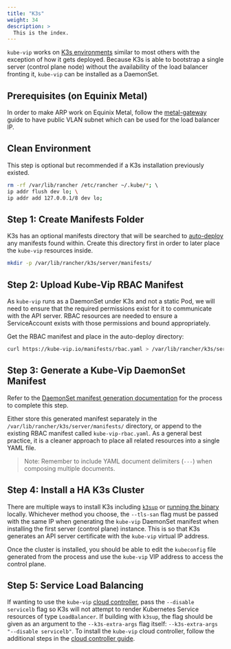 ```yaml
---
title: "K3s"
weight: 34
description: >
  This is the index.
---
```


`kube-vip` works on [K3s environments](https://k3s.io/) similar to most others with the exception of how it gets deployed. Because K3s is able to bootstrap a single server (control plane node) without the availability of the load balancer fronting it, `kube-vip` can be installed as a DaemonSet.

## Prerequisites (on Equinix Metal)

In order to make ARP work on Equinix Metal, follow the [metal-gateway](https://metal.equinix.com/developers/docs/networking/metal-gateway/) guide to have public VLAN subnet which can be used for the load balancer IP.

## Clean Environment

This step is optional but recommended if a K3s installation previously existed.

```sh
rm -rf /var/lib/rancher /etc/rancher ~/.kube/*; \ 
ip addr flush dev lo; \
ip addr add 127.0.0.1/8 dev lo; 
```

## Step 1: Create Manifests Folder

K3s has an optional manifests directory that will be searched to [auto-deploy](https://rancher.com/docs/k3s/latest/en/advanced/#auto-deploying-manifests) any manifests found within. Create this directory first in order to later place the `kube-vip` resources inside.

```sh
mkdir -p /var/lib/rancher/k3s/server/manifests/
```

## Step 2: Upload Kube-Vip RBAC Manifest

As `kube-vip` runs as a DaemonSet under K3s and not a static Pod, we will need to ensure that the required permissions exist for it to communicate with the API server. RBAC resources are needed to ensure a ServiceAccount exists with those permissions and bound appropriately.

Get the RBAC manifest and place in the auto-deploy directory:

```sh
curl https://kube-vip.io/manifests/rbac.yaml > /var/lib/rancher/k3s/server/manifests/kube-vip-rbac.yaml
```

## Step 3: Generate a Kube-Vip DaemonSet Manifest

Refer to the [DaemonSet manifest generation documentation](/install_daemonset/#generating-a-manifest) for the process to complete this step.

Either store this generated manifest separately in the `/var/lib/rancher/k3s/server/manifests/` directory, or append to the existing RBAC manifest called `kube-vip-rbac.yaml`. As a general best practice, it is a cleaner approach to place all related resources into a single YAML file.

> Note: Remember to include YAML document delimiters (`---`) when composing multiple documents.

## Step 4: Install a HA K3s Cluster

There are multiple ways to install K3s including [`k3sup`](https://k3sup.dev/) or [running the binary](https://rancher.com/docs/k3s/latest/en/quick-start/) locally. Whichever method you choose, the `--tls-san` flag must be passed with the same IP when generating the `kube-vip` DaemonSet manifest when installing the first server (control plane) instance. This is so that K3s generates an API server certificate with the `kube-vip` virtual IP address.

Once the cluster is installed, you should be able to edit the `kubeconfig` file generated from the process and use the `kube-vip` VIP address to access the control plane.

## Step 5: Service Load Balancing

If wanting to use the `kube-vip` [cloud controller](/usage/on-prem), pass the `--disable servicelb` flag so K3s will not attempt to render Kubernetes Service resources of type `LoadBalancer`. If building with `k3sup`, the flag should be given as an argument to the `--k3s-extra-args` flag itself: `--k3s-extra-args "--disable servicelb"`. To install the `kube-vip` cloud controller, follow the additional steps in the [cloud controller guide](/on-prem/#install-the-kube-vip-cloud-provider).
